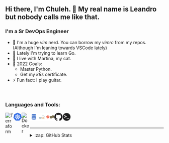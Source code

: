 ## Hi there, I'm Chuleh. 👋 My real name is Leandro but nobody calls me like that.
### I'm a Sr DevOps Engineer

- 🔭 I'm a huge *vim* nerd. You can borrow my *vimrc* from my repos. (Although I'm leaning towards VSCode lately)
- 🌱 Lately I'm trying to learn Go.
- 👯 I live with Martina, my cat.
- 🥅 2022 Goals: 
    - Master Python.
    - Get my *k8s* certificate.
- ⚡ Fun fact: I play guitar.

<br />

### Languages and Tools:

<img align="left" alt="Terraform" width="26px" src="https://camo.githubusercontent.com/1a4ed08978379480a9b1ca95d7f4cc8eb80b45ad47c056a7cfb5c597e9315ae5/68747470733a2f2f7777772e6461746f636d732d6173736574732e636f6d2f323838352f313632393934313234322d6c6f676f2d7465727261666f726d2d6d61696e2e737667" />
<img align="left" alt="k8s" width="26px" src="https://github.com/kubernetes/kubernetes/raw/master/logo/logo.png" />
<img align="left" alt="Docker" width="26px" src="https://avatars.githubusercontent.com/u/5429470?s=200&v=4" />
<img align="left" alt="SQL" width="26px" src="https://raw.githubusercontent.com/github/explore/80688e429a7d4ef2fca1e82350fe8e3517d3494d/topics/sql/sql.png" />
<img align="left" alt="MySQL" width="26px" src="https://raw.githubusercontent.com/github/explore/80688e429a7d4ef2fca1e82350fe8e3517d3494d/topics/mysql/mysql.png" />
<img align="left" alt="Git" width="26px" src="https://raw.githubusercontent.com/github/explore/80688e429a7d4ef2fca1e82350fe8e3517d3494d/topics/git/git.png" />
<img align="left" alt="GitHub" width="26px" src="https://raw.githubusercontent.com/github/explore/78df643247d429f6cc873026c0622819ad797942/topics/github/github.png" />
<img align="left" alt="Terminal" width="26px" src="https://raw.githubusercontent.com/github/explore/80688e429a7d4ef2fca1e82350fe8e3517d3494d/topics/terminal/terminal.png" />
</br>
</br>

---

<details>
  <summary>:zap: GitHub Stats</summary>

  <img align="left" alt="codeSTACKr's GitHub Stats" src="https://github-readme-stats.codestackr.vercel.app/api?username=chuleh&show_icons=true&hide_border=true" />

</details>

[instagram]: https://instagram.com/chulehctt
